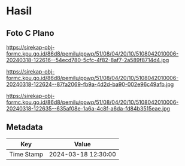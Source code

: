 # Hasil

## Foto C Plano

https://sirekap-obj-formc.kpu.go.id/86d8/pemilu/ppwp/51/08/04/20/10/5108042010006-20240318-122616--54ecd780-5cfc-4f82-8af7-2a589f8714d4.jpg

https://sirekap-obj-formc.kpu.go.id/86d8/pemilu/ppwp/51/08/04/20/10/5108042010006-20240318-122624--87fa2069-fb9a-4d2d-ba90-002e96c49afb.jpg

https://sirekap-obj-formc.kpu.go.id/86d8/pemilu/ppwp/51/08/04/20/10/5108042010006-20240318-122635--635af08e-1a6a-4c8f-a6da-fd84b3515eae.jpg


## Metadata

| Key        | Value               |
| ---------- | ------------------- |
| Time Stamp | 2024-03-18 12:30:00 |



